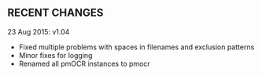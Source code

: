 RECENT CHANGES
--------------

23 Aug 2015: v1.04
- Fixed multiple problems with spaces in filenames and exclusion patterns
- Minor fixes for logging
- Renamed all pmOCR instances to pmocr
